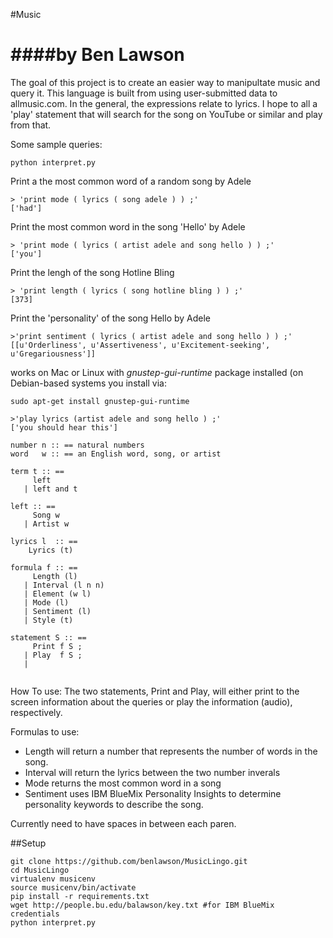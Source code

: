#Music

####by Ben Lawson
==================

The goal of this project is to create an easier way to manipultate music and query it. This language is built from using user-submitted data to allmusic.com. In the general, the expressions relate to lyrics. I hope to all a 'play' statement that will search for the song on YouTube or similar and play from that.

Some sample queries:
```
python interpret.py
```
Print a the most common word of a random song by Adele
```
> 'print mode ( lyrics ( song adele ) ) ;'
['had']

```
Print the most common word in the song 'Hello' by Adele
```
> 'print mode ( lyrics ( artist adele and song hello ) ) ;'
['you']
```

Print the lengh of the song Hotline Bling
```
> 'print length ( lyrics ( song hotline bling ) ) ;'
[373]
```

Print the 'personality' of the song Hello by Adele
```
>'print sentiment ( lyrics ( artist adele and song hello ) ) ;'
[[u'Orderliness', u'Assertiveness', u'Excitement-seeking', u'Gregariousness']]
```

works on Mac or Linux with *gnustep-gui-runtime* package installed
(on Debian-based systems you install via:
```
sudo apt-get install gnustep-gui-runtime
```

```
>'play lyrics (artist adele and song hello ) ;'
['you should hear this']
```

```
number n :: == natural numbers 
word   w :: == an English word, song, or artist

term t :: ==
     left 
   | left and t

left :: ==
     Song w
   | Artist w
     
lyrics l  :: ==
    Lyrics (t) 
   
formula f :: ==
     Length (l)
   | Interval (l n n)
   | Element (w l) 
   | Mode (l) 
   | Sentiment (l) 
   | Style (t) 

statement S :: ==
     Print f S ; 
   | Play  f S ;
   |  
    
```
How To use:
The two statements, Print and Play, will either print to the screen information about the queries or play the information (audio), respectively. 

Formulas to use:
+ Length will return a number that represents the number of words in the song.
+ Interval will return the lyrics between the two number inverals
+ Mode returns the most common word in a song
+ Sentiment uses IBM BlueMix Personality Insights to determine personality keywords to describe the song.

Currently need to have spaces in between each paren. 


##Setup

```
git clone https://github.com/benlawson/MusicLingo.git
cd MusicLingo
virtualenv musicenv
source musicenv/bin/activate
pip install -r requirements.txt
wget http://people.bu.edu/balawson/key.txt #for IBM BlueMix credentials
python interpret.py
```

